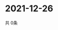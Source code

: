 # 2021-12-26
  共 0条

  <!-- BEGIN -->
  <!-- 最后更新时间Sun Dec 26 2021 12:07:31 GMT+0000 (Coordinated Universal Time) -->
  
  <!-- END -->
  
  